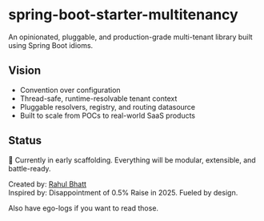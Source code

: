 # spring-boot-starter-multitenancy

An opinionated, pluggable, and production-grade multi-tenant library built using Spring Boot idioms.

## Vision

- Convention over configuration
- Thread-safe, runtime-resolvable tenant context
- Pluggable resolvers, registry, and routing datasource
- Built to scale from POCs to real-world SaaS products

## Status

🚧 Currently in early scaffolding. Everything will be modular, extensible, and battle-ready.

Created by: [Rahul Bhatt](https://github.com/rahul-s-bhatt)  
Inspired by: Disappointment of 0.5% Raise in 2025. Fueled by design.

Also have ego-logs if you want to read those.
